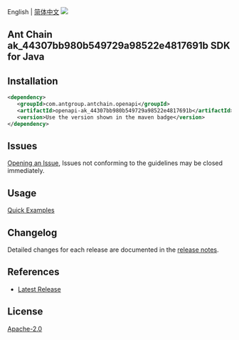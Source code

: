 English | [简体中文](README-CN.md)
![](https://aliyunsdk-pages.alicdn.com/icons/AlibabaCloud.svg)

## Ant Chain ak_44307bb980b549729a98522e4817691b SDK for Java

## Installation

```xml
<dependency>
   <groupId>com.antgroup.antchain.openapi</groupId>
   <artifactId>openapi-ak_44307bb980b549729a98522e4817691b</artifactId>
   <version>Use the version shown in the maven badge</version>
</dependency>
```

## Issues
[Opening an Issue](https://github.com/alipay/antchain-openapi-prod-sdk/issues/new), Issues not conforming to the guidelines may be closed immediately.

## Usage
[Quick Examples](https://github.com/alipay/antchain-openapi-prod-sdk/blob/master/docs/0-Examples-EN.md#quick-examples)

## Changelog
Detailed changes for each release are documented in the [release notes](./ChangeLog.txt).

## References
* [Latest Release](https://github.com/alipay/antchain-openapi-prod-sdk/)

## License
[Apache-2.0](http://www.apache.org/licenses/LICENSE-2.0)
